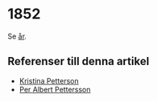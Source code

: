 # 1852

Se [år](år).

## Referenser till denna artikel

* [Kristina Petterson](kristina%20pettersson)
* [Per Albert Pettersson](per%20albert%20pettersson)
